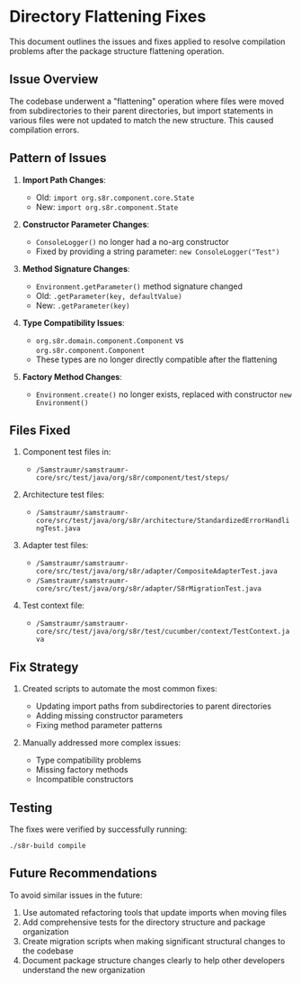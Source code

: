 # Directory Flattening Fixes

This document outlines the issues and fixes applied to resolve compilation problems after the package structure flattening operation.

## Issue Overview

The codebase underwent a "flattening" operation where files were moved from subdirectories to their parent directories, but import statements in various files were not updated to match the new structure. This caused compilation errors.

## Pattern of Issues

1. **Import Path Changes**:
   - Old: `import org.s8r.component.core.State`
   - New: `import org.s8r.component.State`

2. **Constructor Parameter Changes**:
   - `ConsoleLogger()` no longer had a no-arg constructor
   - Fixed by providing a string parameter: `new ConsoleLogger("Test")`

3. **Method Signature Changes**:
   - `Environment.getParameter()` method signature changed
   - Old: `.getParameter(key, defaultValue)`
   - New: `.getParameter(key)`

4. **Type Compatibility Issues**:
   - `org.s8r.domain.component.Component` vs `org.s8r.component.Component`
   - These types are no longer directly compatible after the flattening

5. **Factory Method Changes**:
   - `Environment.create()` no longer exists, replaced with constructor `new Environment()`

## Files Fixed

1. Component test files in:
   - `/Samstraumr/samstraumr-core/src/test/java/org/s8r/component/test/steps/`

2. Architecture test files:
   - `/Samstraumr/samstraumr-core/src/test/java/org/s8r/architecture/StandardizedErrorHandlingTest.java`

3. Adapter test files:
   - `/Samstraumr/samstraumr-core/src/test/java/org/s8r/adapter/CompositeAdapterTest.java`
   - `/Samstraumr/samstraumr-core/src/test/java/org/s8r/adapter/S8rMigrationTest.java`

4. Test context file:
   - `/Samstraumr/samstraumr-core/src/test/java/org/s8r/test/cucumber/context/TestContext.java`

## Fix Strategy

1. Created scripts to automate the most common fixes:
   - Updating import paths from subdirectories to parent directories
   - Adding missing constructor parameters
   - Fixing method parameter patterns

2. Manually addressed more complex issues:
   - Type compatibility problems
   - Missing factory methods
   - Incompatible constructors

## Testing

The fixes were verified by successfully running:
```
./s8r-build compile
```

## Future Recommendations

To avoid similar issues in the future:

1. Use automated refactoring tools that update imports when moving files
2. Add comprehensive tests for the directory structure and package organization
3. Create migration scripts when making significant structural changes to the codebase
4. Document package structure changes clearly to help other developers understand the new organization